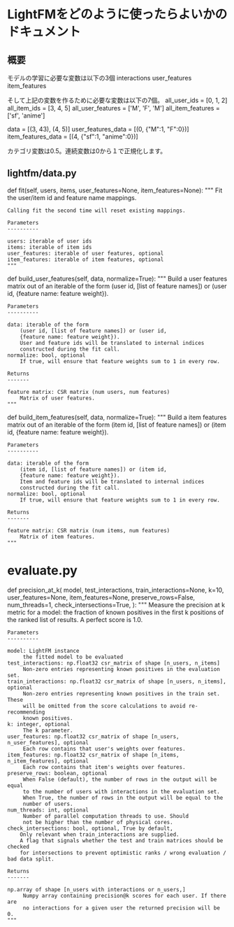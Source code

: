 # LightFMをどのように使ったらよいかのドキュメント

## 概要
モデルの学習に必要な変数は以下の3個
interactions
user_features
item_features

そして上記の変数を作るために必要な変数は以下の7個。
all_user_ids = [0, 1, 2]
all_item_ids = [3, 4, 5]
all_user_features = ['M', 'F', 'M']
all_item_features = ['sf', 'anime']

data = [(3, 43), (4, 5)]
user_features_data  = [(0, {"M":1, "F":0})] 
item_features_data  = [(4, {"sf":1, "anime":0})] 


カテゴリ変数は0.5。連続変数は0から１で正規化します。

## lightfm/data.py
def fit(self, users, items, user_features=None, item_features=None):
    """
    Fit the user/item id and feature name mappings.

    Calling fit the second time will reset existing mappings.

    Parameters
    ----------

    users: iterable of user ids
    items: iterable of item ids
    user_features: iterable of user features, optional
    item_features: iterable of item features, optional
    """

def build_user_features(self, data, normalize=True):
    """
    Build a user features matrix out of an iterable of the form
    (user id, [list of feature names]) or (user id, {feature name: feature weight}).

    Parameters
    ----------

    data: iterable of the form
        (user id, [list of feature names]) or (user id,
        {feature name: feature weight}).
        User and feature ids will be translated to internal indices
        constructed during the fit call.
    normalize: bool, optional
        If true, will ensure that feature weights sum to 1 in every row.

    Returns
    -------

    feature matrix: CSR matrix (num users, num features)
        Matrix of user features.
    """

def build_item_features(self, data, normalize=True):
    """
    Build a item features matrix out of an iterable of the form
    (item id, [list of feature names]) or (item id, {feature name: feature weight}).

    Parameters
    ----------

    data: iterable of the form
        (item id, [list of feature names]) or (item id,
        {feature name: feature weight}).
        Item and feature ids will be translated to internal indices
        constructed during the fit call.
    normalize: bool, optional
        If true, will ensure that feature weights sum to 1 in every row.

    Returns
    -------

    feature matrix: CSR matrix (num items, num features)
        Matrix of item features.
    """
# evaluate.py
def precision_at_k(
    model,
    test_interactions,
    train_interactions=None,
    k=10,
    user_features=None,
    item_features=None,
    preserve_rows=False,
    num_threads=1,
    check_intersections=True,
):
    """
    Measure the precision at k metric for a model: the fraction of known
    positives in the first k positions of the ranked list of results.
    A perfect score is 1.0.

    Parameters
    ----------

    model: LightFM instance
         the fitted model to be evaluated
    test_interactions: np.float32 csr_matrix of shape [n_users, n_items]
         Non-zero entries representing known positives in the evaluation set.
    train_interactions: np.float32 csr_matrix of shape [n_users, n_items], optional
         Non-zero entries representing known positives in the train set. These
         will be omitted from the score calculations to avoid re-recommending
         known positives.
    k: integer, optional
         The k parameter.
    user_features: np.float32 csr_matrix of shape [n_users, n_user_features], optional
         Each row contains that user's weights over features.
    item_features: np.float32 csr_matrix of shape [n_items, n_item_features], optional
         Each row contains that item's weights over features.
    preserve_rows: boolean, optional
         When False (default), the number of rows in the output will be equal
         to the number of users with interactions in the evaluation set.
         When True, the number of rows in the output will be equal to the
         number of users.
    num_threads: int, optional
         Number of parallel computation threads to use. Should
         not be higher than the number of physical cores.
    check_intersections: bool, optional, True by default,
        Only relevant when train_interactions are supplied.
        A flag that signals whether the test and train matrices should be checked
        for intersections to prevent optimistic ranks / wrong evaluation / bad data split.

    Returns
    -------

    np.array of shape [n_users with interactions or n_users,]
         Numpy array containing precision@k scores for each user. If there are
         no interactions for a given user the returned precision will be 0.
    """

